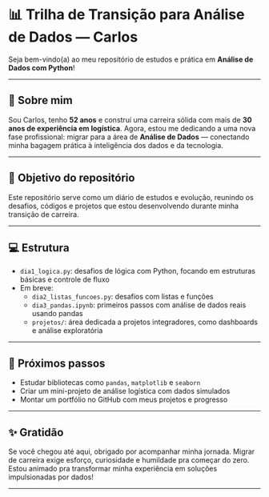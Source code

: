 # 📊 Trilha de Transição para Análise de Dados — Carlos

Seja bem-vindo(a) ao meu repositório de estudos e prática em **Análise de Dados com Python**!

---

## 🧭 Sobre mim

Sou Carlos, tenho **52 anos** e construí uma carreira sólida com mais de **30 anos de experiência em logística**. Agora, estou me dedicando a uma nova fase profissional: migrar para a área de **Análise de Dados** — conectando minha bagagem prática à inteligência dos dados e da tecnologia.

---

## 🚀 Objetivo do repositório

Este repositório serve como um diário de estudos e evolução, reunindo os desafios, códigos e projetos que estou desenvolvendo durante minha transição de carreira.

---

## 💻 Estrutura

- `dia1_logica.py`: desafios de lógica com Python, focando em estruturas básicas e controle de fluxo
- Em breve:
  - `dia2_listas_funcoes.py`: desafios com listas e funções
  - `dia3_pandas.ipynb`: primeiros passos com análise de dados reais usando pandas
  - `projetos/`: área dedicada a projetos integradores, como dashboards e análise exploratória

---

## 🎯 Próximos passos

- Estudar bibliotecas como `pandas`, `matplotlib` e `seaborn`
- Criar um mini-projeto de análise logística com dados simulados
- Montar um portfólio no GitHub com meus projetos e progresso

---

## ✨ Gratidão

Se você chegou até aqui, obrigado por acompanhar minha jornada. Migrar de carreira exige esforço, curiosidade e humildade pra começar do zero. Estou animado pra transformar minha experiência em soluções impulsionadas por dados!

---
